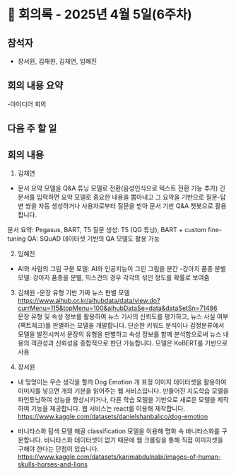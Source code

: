 # 📝 회의록 - 2025년 4월 5일(6주차)

## 참석자
- 장서원, 김채원, 김채연, 임혜진

## 회의 내용 요약
-아이디어 회의

## 다음 주 할 일

## 회의 내용 
1) 김채연
- 문서 요약 모델을 Q&A 튜닝 모델로 전환(음성인식으로 텍스트 전환 기능 추가)
긴 문서를 입력하면 요약 모델로 중요한 내용을 뽑아내고 그 요약을 기반으로 질문-답변 쌍을 자동 생성하거나 사용자로부터 질문을 받아 문서 기반 Q&A 챗봇으로 활용합니다.


문서 요약: Pegasus, BART, T5
질문 생성: T5 (QG 튜닝), BART + custom fine-tuning
QA: SQuAD 데이터셋 기반의 QA 모델도 활용 가능

2) 임혜진
- AI와 사람의 그림 구분 모델: AI와 인공지능이 그린 그림을 분간
-강아지 품종 분별 모델: 강아지 품종을 분별, 믹스견의 경우 각각의 섞인 정도를 확률로 보여줌

3) 김채원
-문장 유형 기반 가짜 뉴스 판별 모델 
https://www.aihub.or.kr/aihubdata/data/view.do?currMenu=115&topMenu=100&aihubDataSe=data&dataSetSn=71486  
문장 유형 및 속성 정보를 활용하여 뉴스 기사의 신뢰도를 평가하고, 뉴스 사실 여부 (팩트체크)를 판별하는 모델을 개발합니다.
단순한 키워드 분석이나 감정분류에서 모델을 발전시켜서 문장의 유형을 판별하고 속성 정보를 함께 분석함으로써 뉴스 내용의 객관성과 신뢰성을 종합적으로 판단 가능합니다. 
모델은 KoBERT를 기반으로 사용

4) 장서원
- 내 멍멍이는 무슨 생각을 할까
Dog Emotion 개 표정 이미지 데이터셋을 활용하여 이미지를 넣으면 개의 기분을 읽어주는 웹 서비스입니다. 만들어진 지도학습 모델을 파인튜닝하여 성능을 향상시키거나, 다른 학습 모델을 기반으로 새로운 모델을 제작하여 기능을 제공합니다. 
웹 서비스는 react를 이용해 제작합니다.
 https://www.kaggle.com/datasets/danielshanbalico/dog-emotion

- 바니타스화 탐색 모델
해골 classification 모델을 이용해 명화 속 바니타스화를 구분합니다.
바니타스화 데이터셋이 없기 때문에 웹 크롤링을 통해 직접 이미지셋을 구해야 한다는 단점이 있습니다.
https://www.kaggle.com/datasets/karimabdulnabi/images-of-human-skulls-horses-and-lions
